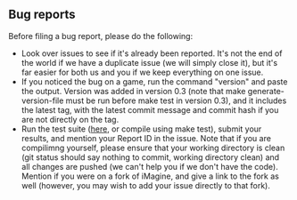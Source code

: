 ## Bug reports
Before filing a bug report, please do the following:
- Look over issues to see if it's already been reported.  It's not the end of the world if we have a duplicate issue (we will simply close it), but it's far easier for both us and you if we keep everything on one issue.
- If you noticed the bug on a game, run the command "version" and paste the output.  Version was added in version 0.3 (note that make generate-version-file must be run before make test in version 0.3), and it includes the latest tag, with the latest commit message and commit hash if you are not directly on the tag.
- Run the test suite ([here][1], or compile using make test), submit your results, and mention your Report ID in the issue.  Note that if you are compilimng yourself, please ensure that your working directory is clean (git status should say nothing to commit, working directory clean) and all changes are pushed (we can't help you if we don't have the code).  Mention if you were on a fork of iMagine, and give a link to the fork as well (however, you may wish to add your issue directly to that fork).

[1]: https://drone.io/github.com/iggyvolz/iMagine/files/bin/Tests.swf
